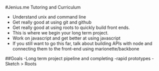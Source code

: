 #Jenius.me Tutoring and Curriculum 

- Understand unix and command line
- Get really good at using git and github
- Get really good at using roots to quickly build front ends. 
- This is where we begin your long term project.
- Work on javascript and get better at using javascript
- If you still want to go this far, talk about building APIs with node and connecting them to the front-end using marionette/backbone

##Goals
-Long term project pipeline and completing
-rapid prototypes
-Sketch > Roots

